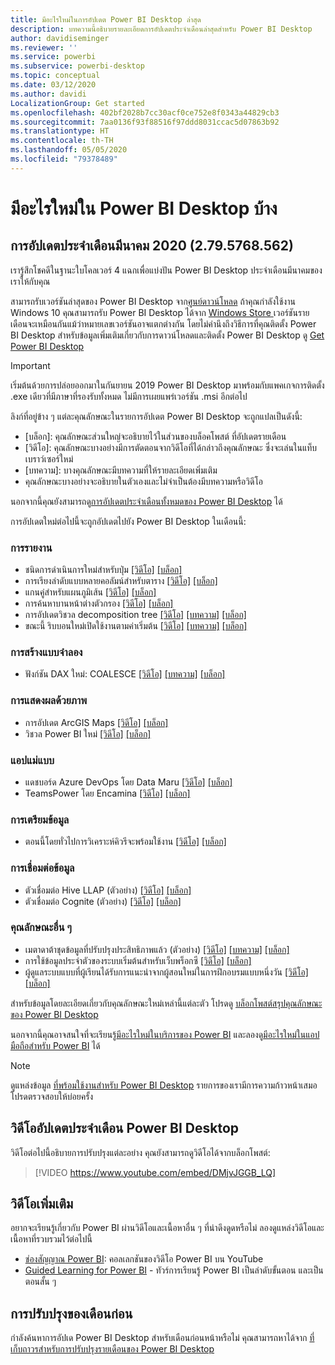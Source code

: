 ```yaml
---
title: มีอะไรใหม่ในการอัปเดต Power BI Desktop ล่าสุด
description: บทความนี้อธิบายรายละเอียดการอัปเดตประจำเดือนล่าสุดสำหรับ Power BI Desktop
author: davidiseminger
ms.reviewer: ''
ms.service: powerbi
ms.subservice: powerbi-desktop
ms.topic: conceptual
ms.date: 03/12/2020
ms.author: davidi
LocalizationGroup: Get started
ms.openlocfilehash: 402bf2028b7cc30acf0ce752e8f0343a44829cb3
ms.sourcegitcommit: 7aa0136f93f88516f97ddd8031ccac5d07863b92
ms.translationtype: HT
ms.contentlocale: th-TH
ms.lasthandoff: 05/05/2020
ms.locfileid: "79378489"
---
```

# <a name="whats-new-in-power-bi-desktop"></a>มีอะไรใหม่ใน Power BI Desktop บ้าง

## <a name="march-2020-update-2795768562"></a>การอัปเดตประจำเดือนมีนาคม 2020 (2.79.5768.562)

เรารู้สึกโชคดีในฐานะใบโคลเวอร์ 4 แฉกเพื่อแบ่งปัน Power BI Desktop ประจำเดือนมีนาคมของเราให้กับคุณ 

สามารถรับเวอร์ชันล่าสุดของ Power BI Desktop จาก[ศูนย์ดาวน์โหลด](https://www.microsoft.com/download/details.aspx?id=58494) ถ้าคุณกำลังใช้งาน Windows 10 คุณสามารถรับ Power BI Desktop ได้จาก [Windows Store ](https://aka.ms/pbidesktopstore) เวอร์ชันรายเดือนจะเหมือนกันแม้ว่าหมายเลขเวอร์ชันอาจแตกต่างกัน โดยไม่คำนึงถึงวิธีการที่คุณติดตั้ง Power BI Desktop สำหรับข้อมูลเพิ่มเติมเกี่ยวกับการดาวน์โหลดและติดตั้ง Power BI Desktop ดู [Get Power BI Desktop](desktop-get-the-desktop.md) 

> [!IMPORTANT]
> เริ่มต้นด้วยการปล่อยออกมาในกันยายน 2019 Power BI Desktop มาพร้อมกับแพคเกจการติดตั้ง .exe เดียวที่มีภาษาที่รองรับทั้งหมด ไม่มีการเผยแพร่เวอร์ชัน .msi อีกต่อไป


ลิงก์ที่อยู่ข้าง ๆ แต่ละคุณลักษณะในรายการอัปเดต Power BI Desktop จะถูกแปลเป็นดังนี้:

* \[บล็อก\]: คุณลักษณะส่วนใหญ่จะอธิบายไว้ในส่วนของบล็อคโพสต์ ที่อัปเดตรายเดือน
* \[วิดีโอ\]: คุณลักษณะบางอย่างมีการตัดตอนจากวิดีโอที่ได้กล่าวถึงคุณลักษณะ ซึ่งจะเล่นในแท็บเบราว์เซอร์ใหม่
* \[บทความ\]: บางคุณลักษณะมีบทความที่ให้รายละเอียดเพิ่มเติม
* คุณลักษณะบางอย่างจะอธิบายในตัวเองและไม่จำเป็นต้องมีบทความหรือวิดีโอ

นอกจากนี้คุณยังสามารถดู[การอัปเดตประจำเดือนทั้งหมดของ Power BI Desktop](#power-bi-desktop-monthly-update-video) ได้

การอัปเดตใหม่ต่อไปนี้จะถูกอัปเดตไปยัง Power BI Desktop ในเดือนนี้:


### <a name="reporting"></a>การรายงาน
* ชนิดการดำเนินการใหม่สำหรับปุ่ม [[วิดีโอ]](https://youtu.be/DMjvJGGB_LQ?t=45) [[บล็อก]](https://powerbi.microsoft.com/blog/power-bi-desktop-march-2020-feature-summary/#_New_action_types) 
* การเรียงลำดับแบบหลายคอลัมน์สำหรับตาราง [[วิดีโอ]](https://youtu.be/DMjvJGGB_LQ?t=414) [[บล็อก]](https://powerbi.microsoft.com/blog/power-bi-desktop-march-2020-feature-summary/#_Multi-column_sort) 
* แกนคู่สำหรับแผนภูมิเส้น [[วิดีโอ]](https://youtu.be/DMjvJGGB_LQ?t=504) [[บล็อก]](https://powerbi.microsoft.com/blog/power-bi-desktop-march-2020-feature-summary/#_Dual_axis) 
* การค้นหาบานหน้าต่างตัวกรอง [[วิดีโอ]](https://youtu.be/DMjvJGGB_LQ?t=553) [[บล็อก]](https://powerbi.microsoft.com/blog/power-bi-desktop-march-2020-feature-summary/#_Filter_pane_search) 
* การอัปเดตวิชวล decomposition tree [[วิดีโอ]](https://youtu.be/DMjvJGGB_LQ?t=688) [[บทความ]](visuals/power-bi-visualization-decomposition-tree.md) [[บล็อก]](https://powerbi.microsoft.com/blog/power-bi-desktop-march-2020-feature-summary/#_Updates_to_decomp_tree) 
* ขณะนี้ ริบบอนใหม่เปิดใช้งานตามค่าเริ่มต้น [[วิดีโอ]](https://youtu.be/DMjvJGGB_LQ?t=785) [[บทความ]](desktop-ribbon.md) [[บล็อก]](https://powerbi.microsoft.com/blog/power-bi-desktop-march-2020-feature-summary/#_New_ribbon) 




### <a name="modeling"></a>การสร้างแบบจำลอง
* ฟังก์ชัน DAX ใหม่: COALESCE [[วิดีโอ]](https://youtu.be/DMjvJGGB_LQ?t=830) [[บทความ]](https://docs.microsoft.com/dax/firstnonblankvalue-function-dax) [[บล็อก]](https://powerbi.microsoft.com/blog/power-bi-desktop-march-2020-feature-summary/#_New_DAX_function
) 

### <a name="visuals"></a>การแสดงผลด้วยภาพ
* การอัปเดต ArcGIS Maps [[วิดีโอ]](https://youtu.be/DMjvJGGB_LQ?t=1043) [[บล็อก]](https://powerbi.microsoft.com/blog/power-bi-desktop-march-2020-feature-summary/#_Updates_to_ArcGIS) 
* วิชวล Power BI ใหม่ [[วิดีโอ]](https://youtu.be/DMjvJGGB_LQ?t=1025) [[บล็อก]](https://powerbi.microsoft.com/blog/power-bi-desktop-march-2020-feature-summary/#_Waterfall_chart
)


### <a name="template-apps"></a>แอปแม่แบบ
* แดชบอร์ด Azure DevOps โดย Data Maru [[วิดีโอ]](https://youtu.be/DMjvJGGB_LQ?t=1116) [[บล็อก]](https://powerbi.microsoft.com/blog/power-bi-desktop-march-2020-feature-summary/#_Azure_DevOps_dashboard) 
* TeamsPower โดย Encamina [[วิดีโอ]](https://youtu.be/DMjvJGGB_LQ?t=1135) [[บล็อก]](https://powerbi.microsoft.com/blog/power-bi-desktop-march-2020-feature-summary/#_TeamsPower)


### <a name="data-preparation"></a>การเตรียมข้อมูล
* ตอนนี้โดยทั่วไปการวิเคราะห์คิวรีจะพร้อมใช้งาน [[วิดีโอ]](https://youtu.be/DMjvJGGB_LQ?t=1144) [[บล็อก]](https://powerbi.microsoft.com/blog/power-bi-desktop-march-2020-feature-summary/#_Query_diagnostics) 


### <a name="data-connectivity"></a>การเชื่อมต่อข้อมูล
* ตัวเชื่อมต่อ Hive LLAP (ตัวอย่าง) [[วิดีโอ]](https://youtu.be/DMjvJGGB_LQ?t=1165) [[บล็อก]](https://powerbi.microsoft.com/blog/power-bi-desktop-march-2020-feature-summary/#_Hive_LLAP_connector) 
* ตัวเชื่อมต่อ Cognite (ตัวอย่าง) [[วิดีโอ]](https://youtu.be/DMjvJGGB_LQ?t=1165) [[บล็อก]](https://powerbi.microsoft.com/blog/power-bi-desktop-march-2020-feature-summary/#_Cognite) 


### <a name="other-features"></a>คุณลักษณะอื่น ๆ
* เมตาดาต้าชุดข้อมูลที่ปรับปรุงประสิทธิภาพแล้ว (ตัวอย่าง) [[วิดีโอ]](https://youtu.be/DMjvJGGB_LQ?t=1184) [[บทความ]](desktop-enhanced-dataset-metadata.md) [[บล็อก]](https://powerbi.microsoft.com/blog/power-bi-desktop-march-2020-feature-summary/#_Enhanced_dataset_metadata) 
* การใช้ข้อมูลประจำตัวของระบบเริ่มต้นสำหรับเว็บพร็อกซี [[วิดีโอ]](https://youtu.be/DMjvJGGB_LQ?t=1239)  [[บล็อก]](https://powerbi.microsoft.com/blog/power-bi-desktop-march-2020-feature-summary/#_Using_default_system) 
* ผู้ดูแลระบบแบบที่ผู้เรียนได้รับการแนะนำจากผู้สอนใหม่ในการฝึกอบรมแบบหนึ่งวัน [[วิดีโอ]](https://youtu.be/DMjvJGGB_LQ?t=1247)[[บล็อก]  ](https://powerbi.microsoft.com/blog/power-bi-desktop-march-2020-feature-summary/#_New_administrator) 


สำหรับข้อมูลโดยละเอียดเกี่ยวกับคุณลักษณะใหม่เหล่านี้แต่ละตัว โปรดดู [บล็อกโพสต์สรุปคุณลักษณะของ Power BI Desktop](https://powerbi.microsoft.com/blog/power-bi-desktop-march-2020-feature-summary/)

นอกจากนี้คุณอาจสนใจที่จะเรียนรู้[มีอะไรใหม่ในบริการของ Power BI](service-whats-new.md) และลองดู[มีอะไรใหม่ในแอปมือถือสำหรับ Power BI](consumer/mobile/mobile-whats-new-in-the-mobile-apps.md) ได้

> [!NOTE]
> ดูแหล่งข้อมูล [ที่พร้อมใช้งานสำหรับ Power BI Desktop](desktop-data-sources.md) รายการของเรามีการความก้าวหน้าเสมอ โปรดตรวจสอบให้บ่อยครั้ง


## <a name="power-bi-desktop-monthly-update-video"></a>วิดีโออัปเดตประจำเดือน Power BI Desktop
วิดีโอต่อไปนี้อธิบายการปรับปรุงแต่ละอย่าง คุณยังสามารถดูวิดีโอได้จากบล็อกโพสต์:

> [!VIDEO https://www.youtube.com/embed/DMjvJGGB_LQ]



## <a name="more-videos"></a>วิดีโอเพิ่มเติม

อยากจะเรียนรู้เกี่ยวกับ Power BI ผ่านวิดีโอและเนื้อหาอื่น ๆ ที่น่าดึงดูดหรือไม่ ลองดูแหล่งวิดีโอและเนื้อหาที่รวบรวมไว้ต่อไปนี้

-   [ช่องสัญญาณ Power BI](https://www.youtube.com/user/mspowerbi): คอลเลกชันของวิดีโอ Power BI บน YouTube
-   [Guided Learning for Power BI](https://powerbi.microsoft.com/guided-learning/) - ทัวร์การเรียนรู้ Power BI เป็นลำดับขั้นตอน และเป็นตอนสั้น ๆ

## <a name="updates-for-previous-months"></a>การปรับปรุงของเดือนก่อน

กำลังค้นหาการอัปเด Power BI Desktop สำหรับเดือนก่อนหน้าหรือไม่ คุณสามารถหาได้จาก [ที่เก็บถาวรสำหรับการปรับปรุงรายเดือนของ Power BI Desktop](desktop-latest-update-archive.md)
